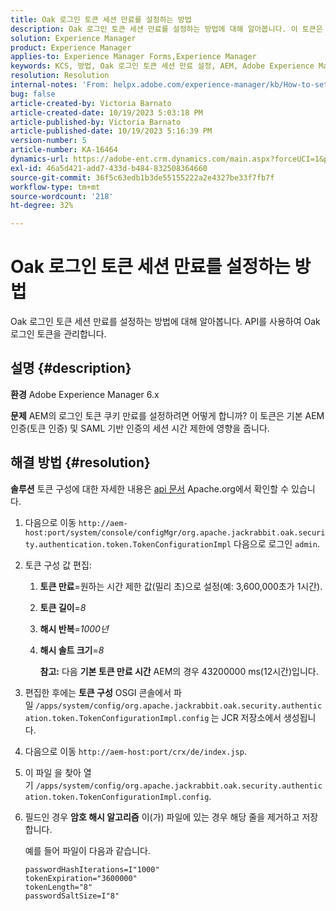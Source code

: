 ```yaml
---
title: Oak 로그인 토큰 세션 만료를 설정하는 방법
description: Oak 로그인 토큰 세션 만료를 설정하는 방법에 대해 알아봅니다. 이 토큰은 AEM 인증에 영향을 줍니다.
solution: Experience Manager
product: Experience Manager
applies-to: Experience Manager Forms,Experience Manager
keywords: KCS, 방법, Oak 로그인 토큰 세션 만료 설정, AEM, Adobe Experience Manager, Adobe Experience Manager Forms
resolution: Resolution
internal-notes: 'From: helpx.adobe.com/experience-manager/kb/How-to-set-token-session-expiration-AEM.html'
bug: false
article-created-by: Victoria Barnato
article-created-date: 10/19/2023 5:03:18 PM
article-published-by: Victoria Barnato
article-published-date: 10/19/2023 5:16:39 PM
version-number: 5
article-number: KA-16464
dynamics-url: https://adobe-ent.crm.dynamics.com/main.aspx?forceUCI=1&pagetype=entityrecord&etn=knowledgearticle&id=2dfaf161-a16e-ee11-8df0-6045bd006793
exl-id: 46a5d421-add7-433d-b484-832508364660
source-git-commit: 36f5c63edb1b3de55155222a2e4327be33f7fb7f
workflow-type: tm+mt
source-wordcount: '218'
ht-degree: 32%

---
```


# Oak 로그인 토큰 세션 만료를 설정하는 방법


Oak 로그인 토큰 세션 만료를 설정하는 방법에 대해 알아봅니다. API를 사용하여 Oak 로그인 토큰을 관리합니다.

## 설명 {#description}


<b>환경</b>
Adobe Experience Manager 6.x

<b>문제</b>
AEM의 로그인 토큰 쿠키 만료를 설정하려면 어떻게 합니까?
이 토큰은 기본 AEM 인증(토큰 인증) 및 SAML 기반 인증의 세션 시간 제한에 영향을 줍니다.






## 해결 방법 {#resolution}


<b>솔루션</b>
토큰 구성에 대한 자세한 내용은 [api 문서](https://jackrabbit.apache.org/oak/docs/apidocs/org/apache/jackrabbit/oak/security/authentication/token/TokenConfigurationImpl.html) Apache.org에서 확인할 수 있습니다.

1. 다음으로 이동 `http://aem-host:port/system/console/configMgr/org.apache.jackrabbit.oak.security.authentication.token.TokenConfigurationImpl` 다음으로 로그인 `admin`.
2. 토큰 구성 값 편집:

   1. <b>토큰 만료</b>=원하는 시간 제한 값(밀리 초)으로 설정(예: 3,600,000초가 1시간).
   2. <b>토큰 길이</b>=*8*
   3. <b>해시 반복</b>=*1000년*
   4. <b>해시 솔트 크기</b>=*8*

      <b>참고:</b> 다음 <b>기본 토큰 만료 시간</b> AEM의 경우 43200000 ms(12시간)입니다.
3. 편집한 후에는 <b>토큰 구성</b> OSGI 콘솔에서 파일<b> </b>`/apps/system/config/org.apache.jackrabbit.oak.security.authentication.token.TokenConfigurationImpl.config`<b> </b>는 JCR 저장소에서 생성됩니다.
4. 다음으로 이동 `http://aem-host:port/crx/de/index.jsp`.
5. 이 파일 을 찾아 열기 `/apps/system/config/org.apache.jackrabbit.oak.security.authentication.token.TokenConfigurationImpl.config`.
6. 필드인 경우 <b>암호 해시 알고리즘</b> 이(가) 파일에 있는 경우 해당 줄을 제거하고 저장합니다.

   예를 들어 파일이 다음과 같습니다.


   ```
   passwordHashIterations=I"1000"
   tokenExpiration="3600000"
   tokenLength="8"
   passwordSaltSize=I"8"
   ```
